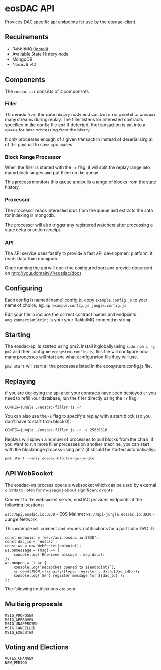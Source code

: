 # eosDAC API

Provides DAC specific api endpoints for use by the eosdac-client.

## Requirements

- RabbitMQ ([Install](https://www.rabbitmq.com/download.html))
- Available State History node
- MongoDB
- NodeJS v12

## Components

The `eosdac-api` consists of 4 components

### Filler

This reads from the state history node and can be run in parallel to process many streams during replay.  The filler listens for interested contracts specified in the config file and if detected, the transaction is put into a queue for later processing from the binary.

It only processes enough of a given transaction instead of deserialising all of the payload to save cpu cycles.

### Block Range Processor

When the filler is started with the `-r` flag, it will split the replay range into many block ranges and put them on the queue.

This process monitors this queue and pulls a range of blocks from the state history.

### Processor

The processor reads interested jobs from the queue and extracts the data for indexing in mongodb.

The processor will also trigger any registered watchers after processing a state delta or action receipt.

### API

The API service uses fastify to provide a fast API development platform, it reads data from mongodb.

Once running the api will open the configured port and provide document on http://your.domain/v1/eosdac/docs

## Configuring

Each config is named [name].config.js, copy `example.config.js` to your name of choice, eg. `cp example.config.js jungle.config.js`

Edit your file to include the correct contract names and endpoints.  `amq.connectionString` is your your RabbitMQ connection string.

## Starting

The eosdac-api is started using pm2.  Install it globally using `sudo npm i -g pm2` and then configure `ecosystem.config.js`, this file will configure how many processes will start and what configuration file they will use.

`pm2 start` will start all the processes listed in the ecosystem.config.js file.

## Replaying

If you are deploying the api after your contracts have been deployed or you need to refill your database, run the filler directly using the `-r` flag:

`CONFIG=jungle ./eosdac-filler.js -r`

You can also use the `-s` flag to specify a replay with a start block (so you don't have to start from block 0):

`CONFIG=jungle ./eosdac-filler.js -r -s 25629516`

Replays will spawn a number of processes to pull blocks from the chain, if you want to run more filler processes on another machine,
you can start with the blockrange process using pm2 (it should be started automatically).

`pm2 start --only eosdac-blockrange-jungle`

## API WebSocket

The eosdac-ws process opens a websocket which can be used by external clients to listen 
for messages about significant events.

Connect to the websocket server, eosDAC provides endpoints at the following locations:

`ws://api.eosdac.io:3030` - EOS Mainnet
`ws://api-jungle.eosdac.io:3030` - Jungle Network

This example will connect and request notifications for a particular DAC ID

```
const endpoint = 'ws://api.eosdac.io:3030';
const dac_id = 'eosdac';
const ws = new WebSocket(endpoint);
ws.onmessage = (msg) => {
    console.log('Received message', msg.data);
};
ws.onopen = () => {
    console.log(`Websocket opened to ${endpoint}`);
    ws.send(JSON.stringify({type:'register', data:{dac_id}}));
    console.log(`Sent register message for ${dac_id}`);
};
```

The following notifications are sent

## Multisig proposals
```
MSIG_PROPOSED
MSIG_APPROVED
MSIG_UNAPPROVED
MSIG_CANCELLED
MSIG_EXECUTED
```
## Voting and Elections

```
VOTES_CHANGED
NEW_PERIOD
```
